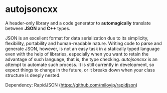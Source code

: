 autojsoncxx
===========
A header-only library and a code generator to **automagically** translate between **JSON** and **C++** types.

JSON is an excellent format for data serialization due to its simplicity, flexibility, portability and human-readable nature. Writing code to parse and generate JSON, however, is not an easy task in a statically typed language even with the help of libraries, especially when you want to retain the advantage of such language, that is, the type checking. *autojsoncxx* is an attempt to automate such process. It is still currently in development, so expect things to change in the future, or it breaks down when your class structure is deeply nested.

Dependency: RapidJSON (https://github.com/miloyip/rapidjson)




